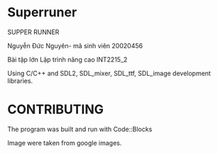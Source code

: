 # Superruner
SUPPER RUNNER

Nguyễn Đức Nguyên- mã sinh viên 20020456

Bài tập lớn Lập trình nâng cao INT2215_2 

Using C/C++ and SDL2, SDL_mixer, SDL_ttf, SDL_image development libraries.
# CONTRIBUTING
The program was built and run with Code::Blocks

Image were taken from google images.
